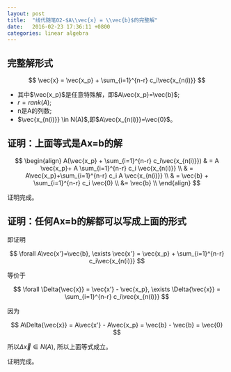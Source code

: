 ```yaml
---
layout: post
title:  "线代随笔02-$A\\vec{x} = \\vec{b}$的完整解"
date:   2016-02-23 17:36:11 +0800
categories: linear algebra
---
```


## 完整解形式

$$ 
\vec{x} = \vec{x_p} + \sum_{i=1}^{n-r} c_i\vec{x_{n(i)}} 
$$

* 其中$\vec{x_p}$是任意特殊解，即$A\vec{x_p}=\vec{b}$;
* $r=rank(A)$;
* n是A的列数;
* $\vec{x_{n(i)}} \in N(A)$,即$A\vec{x_{n(i)}}=\vec{0}$。


## 证明：上面等式是Ax=b的解

$$
\begin{align}
	A(\vec{x_p} + \sum_{i=1}^{n-r} c_i\vec{x_{n(i)}}) 
	& =  A \vec{x_p}+ A \sum_{i=1}^{n-r} c_i \vec{x_{n(i)}} \\ 
	& =  A\vec{x_p}+\sum_{i=1}^{n-r} c_i A \vec{x_{n(i)}} \\
	& = \vec{b} + \sum_{i=1}^{n-r} c_i  \vec{0} \\
	&= \vec{b} \\
\end{align}
$$

证明完成。


## 证明：任何Ax=b的解都可以写成上面的形式

即证明

$$
	\forall  A\vec{x'}=\vec{b}, \exists  \vec{x'} = \vec{x_p} + \sum_{i=1}^{n-r} c_i\vec{x_{n(i)}}
$$


等价于

$$
	\forall \Delta{\vec{x}} = \vec{x'} - \vec{x_p}, \exists \Delta{\vec{x}} = \sum_{i=1}^{n-r} c_i\vec{x_{n(i)}}
$$


因为

$$
A\Delta{\vec{x}} = A\vec{x'} - A\vec{x_p} = \vec{b} - \vec{b} = \vec{0}
$$

所以$\Delta{\vec{x}} \in N(A)$, 所以上面等式成立。

证明完成。

